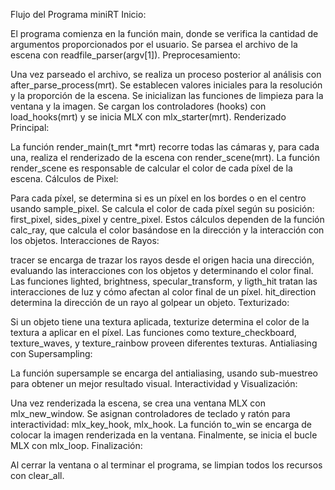 Flujo del Programa miniRT
Inicio:

El programa comienza en la función main, donde se verifica la cantidad de argumentos proporcionados por el usuario.
Se parsea el archivo de la escena con readfile_parser(argv[1]).
Preprocesamiento:

Una vez parseado el archivo, se realiza un proceso posterior al análisis con after_parse_process(mrt).
Se establecen valores iniciales para la resolución y la proporción de la escena.
Se inicializan las funciones de limpieza para la ventana y la imagen.
Se cargan los controladores (hooks) con load_hooks(mrt) y se inicia MLX con mlx_starter(mrt).
Renderizado Principal:

La función render_main(t_mrt *mrt) recorre todas las cámaras y, para cada una, realiza el renderizado de la escena con render_scene(mrt).
La función render_scene es responsable de calcular el color de cada píxel de la escena.
Cálculos de Pixel:

Para cada píxel, se determina si es un píxel en los bordes o en el centro usando sample_pixel.
Se calcula el color de cada píxel según su posición: first_pixel, sides_pixel y centre_pixel.
Estos cálculos dependen de la función calc_ray, que calcula el color basándose en la dirección y la interacción con los objetos.
Interacciones de Rayos:

tracer se encarga de trazar los rayos desde el origen hacia una dirección, evaluando las interacciones con los objetos y determinando el color final.
Las funciones lighted, brightness, specular_transform, y ligth_hit tratan las interacciones de luz y cómo afectan al color final de un píxel.
hit_direction determina la dirección de un rayo al golpear un objeto.
Texturizado:

Si un objeto tiene una textura aplicada, texturize determina el color de la textura a aplicar en el píxel.
Las funciones como texture_checkboard, texture_waves, y texture_rainbow proveen diferentes texturas.
Antialiasing con Supersampling:

La función supersample se encarga del antialiasing, usando sub-muestreo para obtener un mejor resultado visual.
Interactividad y Visualización:

Una vez renderizada la escena, se crea una ventana MLX con mlx_new_window.
Se asignan controladores de teclado y ratón para interactividad: mlx_key_hook, mlx_hook.
La función to_win se encarga de colocar la imagen renderizada en la ventana.
Finalmente, se inicia el bucle MLX con mlx_loop.
Finalización:

Al cerrar la ventana o al terminar el programa, se limpian todos los recursos con clear_all.